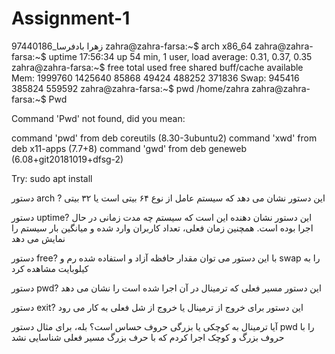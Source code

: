 # Assignment-1
زهرا بادفرسا_97440186
zahra@zahra-farsa:~$ arch
x86_64
zahra@zahra-farsa:~$ uptime
 17:56:34 up 54 min,  1 user,  load average: 0.31, 0.37, 0.35
zahra@zahra-farsa:~$ free
              total        used        free      shared  buff/cache   available
Mem:        1999760     1425640       85868       49424      488252      371836
Swap:        945416      385824      559592
zahra@zahra-farsa:~$ pwd
/home/zahra
zahra@zahra-farsa:~$ Pwd

Command 'Pwd' not found, did you mean:

  command 'pwd' from deb coreutils (8.30-3ubuntu2)
  command 'xwd' from deb x11-apps (7.7+8)
  command 'gwd' from deb geneweb (6.08+git20181019+dfsg-2)

Try: sudo apt install <deb name>


دستور arch ?   این دستور نشان می دهد که سیستم عامل از نوع ۶۴ بیتی است یا ۳۲ بیتی

دستور uptime?   این دستور نشان دهنده این است که سیستم چه مدت زمانی در حال اجرا بوده است. همچنین زمان فعلی، تعداد کاربران وارد شده و میانگین بار سیستم را نمایش می دهد

دستور free?   با این دستور می توان مقدار حافظه آزاد و استفاده شده رم و swap را به کیلوبایت مشاهده کرد

دستور pwd?  این دستور مسیر فعلی که ترمینال در آن اجرا شده است را نشان می دهد

دستور exit?  این دستور برای خروج از ترمینال یا خروج از شل فعلی به کار می رود

آیا ترمینال به کوچکی یا بزرگی حروف حساس است؟  بله، برای مثال دستور pwd را با حروف بزرگ و کوچک اجرا کردم که با حرف بزرگ مسیر فعلی شناسایی نشد
